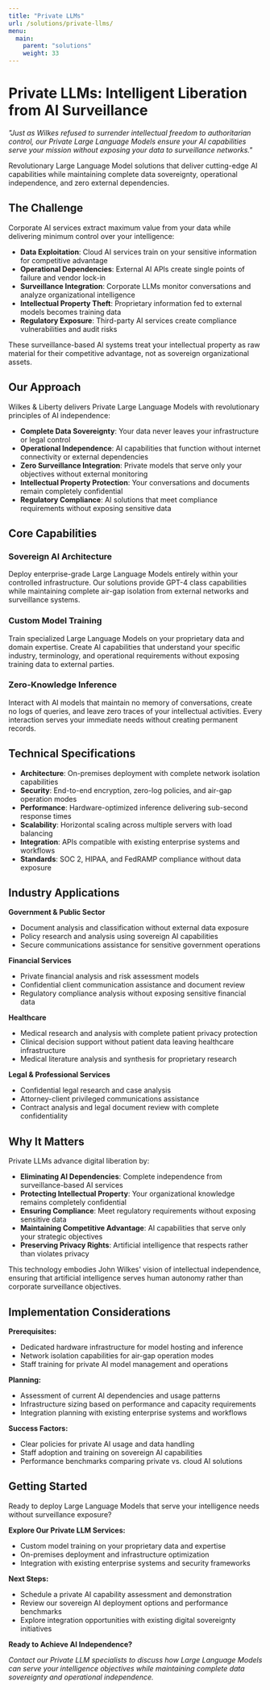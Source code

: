 ```yaml
---
title: "Private LLMs"
url: /solutions/private-llms/
menu:
  main:
    parent: "solutions"
    weight: 33
---
```


# Private LLMs: Intelligent Liberation from AI Surveillance

*"Just as Wilkes refused to surrender intellectual freedom to authoritarian control, our Private Large Language Models ensure your AI capabilities serve your mission without exposing your data to surveillance networks."*

Revolutionary Large Language Model solutions that deliver cutting-edge AI capabilities while maintaining complete data sovereignty, operational independence, and zero external dependencies.

## The Challenge

Corporate AI services extract maximum value from your data while delivering minimum control over your intelligence:

- **Data Exploitation**: Cloud AI services train on your sensitive information for competitive advantage
- **Operational Dependencies**: External AI APIs create single points of failure and vendor lock-in
- **Surveillance Integration**: Corporate LLMs monitor conversations and analyze organizational intelligence
- **Intellectual Property Theft**: Proprietary information fed to external models becomes training data
- **Regulatory Exposure**: Third-party AI services create compliance vulnerabilities and audit risks

These surveillance-based AI systems treat your intellectual property as raw material for their competitive advantage, not as sovereign organizational assets.

## Our Approach

Wilkes & Liberty delivers Private Large Language Models with revolutionary principles of AI independence:

- **Complete Data Sovereignty**: Your data never leaves your infrastructure or legal control
- **Operational Independence**: AI capabilities that function without internet connectivity or external dependencies
- **Zero Surveillance Integration**: Private models that serve only your objectives without external monitoring
- **Intellectual Property Protection**: Your conversations and documents remain completely confidential
- **Regulatory Compliance**: AI solutions that meet compliance requirements without exposing sensitive data

## Core Capabilities

### Sovereign AI Architecture
Deploy enterprise-grade Large Language Models entirely within your controlled infrastructure. Our solutions provide GPT-4 class capabilities while maintaining complete air-gap isolation from external networks and surveillance systems.

### Custom Model Training
Train specialized Large Language Models on your proprietary data and domain expertise. Create AI capabilities that understand your specific industry, terminology, and operational requirements without exposing training data to external parties.

### Zero-Knowledge Inference
Interact with AI models that maintain no memory of conversations, create no logs of queries, and leave zero traces of your intellectual activities. Every interaction serves your immediate needs without creating permanent records.

## Technical Specifications

- **Architecture**: On-premises deployment with complete network isolation capabilities
- **Security**: End-to-end encryption, zero-log policies, and air-gap operation modes
- **Performance**: Hardware-optimized inference delivering sub-second response times
- **Scalability**: Horizontal scaling across multiple servers with load balancing
- **Integration**: APIs compatible with existing enterprise systems and workflows
- **Standards**: SOC 2, HIPAA, and FedRAMP compliance without data exposure

## Industry Applications

**Government & Public Sector**
- Document analysis and classification without external data exposure
- Policy research and analysis using sovereign AI capabilities
- Secure communications assistance for sensitive government operations

**Financial Services**
- Private financial analysis and risk assessment models
- Confidential client communication assistance and document review
- Regulatory compliance analysis without exposing sensitive financial data

**Healthcare**
- Medical research and analysis with complete patient privacy protection
- Clinical decision support without patient data leaving healthcare infrastructure
- Medical literature analysis and synthesis for proprietary research

**Legal & Professional Services**
- Confidential legal research and case analysis
- Attorney-client privileged communications assistance
- Contract analysis and legal document review with complete confidentiality

## Why It Matters

Private LLMs advance digital liberation by:

- **Eliminating AI Dependencies**: Complete independence from surveillance-based AI services
- **Protecting Intellectual Property**: Your organizational knowledge remains completely confidential
- **Ensuring Compliance**: Meet regulatory requirements without exposing sensitive data
- **Maintaining Competitive Advantage**: AI capabilities that serve only your strategic objectives
- **Preserving Privacy Rights**: Artificial intelligence that respects rather than violates privacy

This technology embodies John Wilkes' vision of intellectual independence, ensuring that artificial intelligence serves human autonomy rather than corporate surveillance objectives.

## Implementation Considerations

**Prerequisites:**
- Dedicated hardware infrastructure for model hosting and inference
- Network isolation capabilities for air-gap operation modes
- Staff training for private AI model management and operations

**Planning:**
- Assessment of current AI dependencies and usage patterns
- Infrastructure sizing based on performance and capacity requirements
- Integration planning with existing enterprise systems and workflows

**Success Factors:**
- Clear policies for private AI usage and data handling
- Staff adoption and training on sovereign AI capabilities
- Performance benchmarks comparing private vs. cloud AI solutions

## Getting Started

Ready to deploy Large Language Models that serve your intelligence needs without surveillance exposure?

**Explore Our Private LLM Services:**
- Custom model training on your proprietary data and expertise
- On-premises deployment and infrastructure optimization
- Integration with existing enterprise systems and security frameworks

**Next Steps:**
- Schedule a private AI capability assessment and demonstration
- Review our sovereign AI deployment options and performance benchmarks
- Explore integration opportunities with existing digital sovereignty initiatives

**Ready to Achieve AI Independence?**

*Contact our Private LLM specialists to discuss how Large Language Models can serve your intelligence objectives while maintaining complete data sovereignty and operational independence.*

